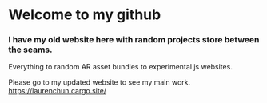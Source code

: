 

# Welcome to my github 
### I have my old website here with random projects store between the seams. 

Everything to random AR asset bundles to experimental js websites.

Please go to my updated website to see my main work. https://laurenchun.cargo.site/ 



